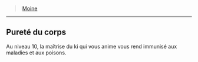 ﻿---
!ClassFeatureItem
Id: monk_hd.md#pureté-du-corps
ParentLink: monk_hd.md#moine
Name: Pureté du corps
ParentName: Moine
NameLevel: 2
Attributes:
  Name: Pureté du corps
  Markdown: >+
    ## <!--Name-->Pureté du corps<!--/Name-->


    Au niveau 10, la maîtrise du ki qui vous anime vous rend immunisé aux maladies et aux poisons.

AttributesDictionary: >+
  Name: Pureté du corps

  Markdown: >+

    ## <!--Name-->Pureté du corps<!--/Name-->





    Au niveau 10, la maîtrise du ki qui vous anime vous rend immunisé aux maladies et aux poisons.



---
> [Moine](hd_monk.md)

---

## Pureté du corps

Au niveau 10, la maîtrise du ki qui vous anime vous rend immunisé aux maladies et aux poisons.

